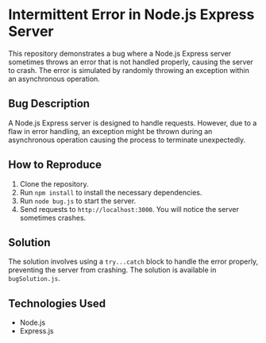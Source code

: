 # Intermittent Error in Node.js Express Server

This repository demonstrates a bug where a Node.js Express server sometimes throws an error that is not handled properly, causing the server to crash. The error is simulated by randomly throwing an exception within an asynchronous operation. 

## Bug Description

A Node.js Express server is designed to handle requests. However, due to a flaw in error handling, an exception might be thrown during an asynchronous operation causing the process to terminate unexpectedly.

## How to Reproduce

1. Clone the repository.
2. Run `npm install` to install the necessary dependencies.
3. Run `node bug.js` to start the server.
4. Send requests to `http://localhost:3000`. You will notice the server sometimes crashes.

## Solution

The solution involves using a `try...catch` block to handle the error properly, preventing the server from crashing.  The solution is available in `bugSolution.js`.

## Technologies Used

* Node.js
* Express.js